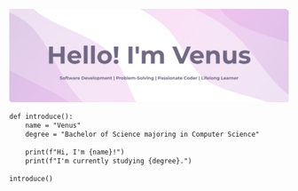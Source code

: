 ![Banner](https://github.com/KelloHitt/KelloHitt/blob/main/Github%20Profile!.png?raw=true)

<!--
**KelloHitt/KelloHitt** is a ✨ _special_ ✨ repository because its `README.md` (this file) appears on your GitHub profile.

Here are some ideas to get you started:

- 🔭 I’m currently working on ...
- 🌱 I’m currently learning ...
- 👯 I’m looking to collaborate on ...
- 🤔 I’m looking for help with ...
- 💬 Ask me about ...
- 📫 How to reach me: ...
- 😄 Pronouns: ...
- ⚡ Fun fact: ...
-->

```
def introduce():
    name = "Venus"
    degree = "Bachelor of Science majoring in Computer Science"
    
    print(f"Hi, I'm {name}!")
    print(f"I'm currently studying {degree}.")

introduce()
```
